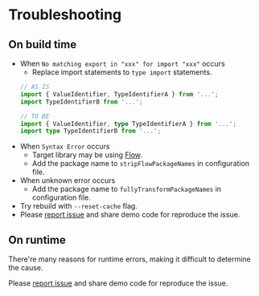 # Troubleshooting

## On build time

- When `No matching export in "xxx" for import "xxx"` occurs
  - Replace import statements to `type import` statements.
  ```ts
  // AS IS
  import { ValueIdentifier, TypeIdentifierA } from '...';
  import TypeIdentifierB from '...';

  // TO BE
  import { ValueIdentifier, type TypeIdentifierA } from '...';
  import type TypeIdentifierB from '...';
  ```
- When `Syntax Error` occurs
  - Target library may be using [Flow](https://flow.org).
  - Add the package name to `stripFlowPackageNames` in configuration file.
- When unknown error occurs
  - Add the package name to `fullyTransformPackageNames` in configuration file.
- Try rebuild with `--reset-cache` flag.
- Please [report issue](https://github.com/leegeunhyeok/react-native-esbuild/issues) and share demo code for reproduce the issue.

## On runtime

There're many reasons for runtime errors, making it difficult to determine the cause.

Please [report issue](https://github.com/leegeunhyeok/react-native-esbuild/issues) and share demo code for reproduce the issue.
